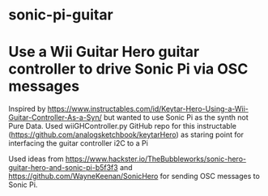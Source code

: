 # sonic-pi-guitar
Use a Wii Guitar Hero guitar controller to drive Sonic Pi via OSC messages
==========================================================================

Inspired by https://www.instructables.com/id/Keytar-Hero-Using-a-Wii-Guitar-Controller-As-a-Syn/ but wanted to use Sonic Pi as the synth not Pure Data. Used wiiGHController.py GitHub repo for this instructable (https://github.com/analogsketchbook/keytarHero) as staring point for interfacing the guitar controller i2C to a Pi

Used ideas from https://www.hackster.io/TheBubbleworks/sonic-hero-guitar-hero-and-sonic-pi-b5f3f3 and https://github.com/WayneKeenan/SonicHero for sending OSC messages to Sonic Pi.
